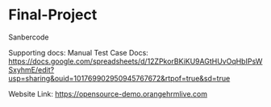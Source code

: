 # Final-Project
Sanbercode

Supporting docs:
Manual Test Case Docs: https://docs.google.com/spreadsheets/d/12ZPkorBKiKU9AGtHUvOqHbIPsWSxyhmE/edit?usp=sharing&ouid=101769902950945767672&rtpof=true&sd=true

Website Link: https://opensource-demo.orangehrmlive.com